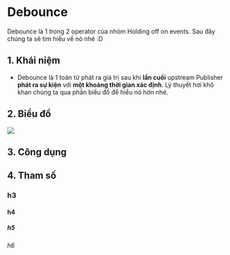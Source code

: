 # Debounce
Debounce là 1 trong 2 operator của nhóm Holding off on events. Sau đây chúng ta sẽ tìm hiểu về nó nhé :D
## 1. Khái niệm
 - Debounce là 1 toán tử phát ra giá trị sau khi **lần cuối** upstream Publisher **phát ra sự kiện** với **một khoảng thời gian xác định**. Lý thuyết hơi khô khan chúng ta qua phần biểu đồ để hiểu nó hơn nhé.
## 2. Biểu đồ
<img src=".Research%20documentations/7.%20Sequence%20Operators/readmesource/ExampleDebounce.png">

## 3. Công dụng
## 4. Tham số

### h3
#### h4
##### h5
###### h6